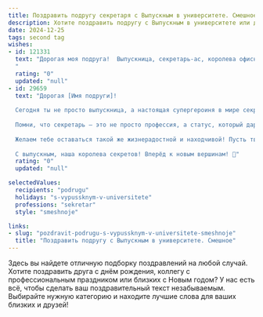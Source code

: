```yaml
---
title: Поздравить подругу секретаря с Выпускным в университете. Смешное
description: Хотите поздравить подругу с Выпускным в университете или другим праздником? Наш ИИ создаст незабываемое поздравление, а вы обязательно выделитесь среди других.  
date: 2024-12-25
tags: second tag
wishes:
- id: 121331
  text: "Дорогая моя подруга!  Выпускница, секретарь-ас, королева офисной жизни!  Поздравляю с окончанием универа!  Теперь  дипломом можно не только пыль вытирать (хотя,  в твоем случае, это тоже пригодится!), но и  удивлять потенциальных работодателей.  Желаю тебе карьеры головокружительной, как спираль в твоем ежедневнике,  зарплаты космической, и чтобы начальник был не только строгий, но и невероятно  красивый!  С праздником!
  "
  rating: "0"
  updated: "null"
- id: 29659
  text: "Дорогая [Имя подруги]!
  
  Сегодня ты не просто выпускница, а настоящая супергероиня в мире секретарей! Поздравляем тебя с этим замечательным шагом к вершинам карьеры! Теперь ты официально можешь не только делать вкусный кофе, но и ловко расправляться с бумажной волной и разбивать все политические интриги офисного реалити-шоу!
  
  Помни, что секретарь — это не просто профессия, а статус, который дарует тебе возможность контролировать всё вокруг, а также иметь всегда под рукой запасной план для каждой непредвиденной ситуации (и запасные печеньки на случай, если план провалится).
  
  Желаем тебе оставаться такой же жизнерадостной и находчивой! Пусть твои дни будут наполнены яркими событиями, хорошими новостями и, конечно же, смешными положениями, которые всегда можно обыграть на утренних планерках!
  
  С выпускным, наша королева секретов! Вперёд к новым вершинам! 🎉"
  rating: "0"
  updated: "null"

selectedValues:
  recipients: "podrugu"
  holidays: "s-vypussknym-v-universitete"
  professions: "sekretar"
  style: "smeshnoje"

links:
- slug: "pozdravit-podrugu-s-vypussknym-v-universitete-smeshnoje"
  title: "Поздравить подругу с Выпускным в университете. Смешное"
---
```


Здесь вы найдете отличную подборку поздравлений на любой случай.
Хотите поздравить друга с днём рождения, коллегу с профессиональным праздником или близких с Новым годом? У нас есть всё, чтобы сделать ваш поздравительный текст незабываемым. Выбирайте нужную категорию и находите лучшие слова для ваших близких и друзей!
